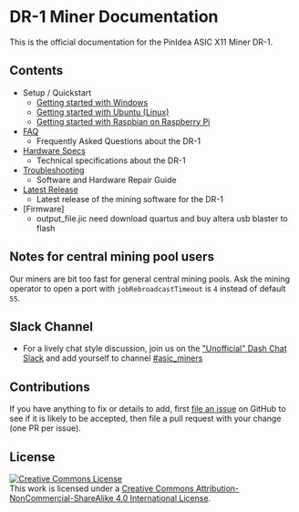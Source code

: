 # DR-1 Miner Documentation

This is the official documentation for the PinIdea ASIC X11 Miner DR-1.

## Contents

- Setup / Quickstart
    - [Getting started with Windows](setup-win.md)
    - [Getting started with Ubuntu (Linux)](setup-linux.md)
    - [Getting started with Raspbian on Raspberry Pi](setup-rpi.md)
- [FAQ](FAQ.md)
    - Frequently Asked Questions about the DR-1
- [Hardware Specs](specs.md)
    - Technical specifications about the DR-1
- [Troubleshooting](troubleshooting.md)
    - Software and Hardware Repair Guide
- [Latest Release](https://github.com/PinIdea/ASIC-X11-Miner/releases)
    - Latest release of the mining software for the DR-1
- [Firmware]
    - output_file.jic  need download quartus and buy altera usb blaster to flash

## Notes for central mining pool users

Our miners are bit too fast for general central mining pools. Ask the mining operator to open a port with ``jobRebroadcastTimeout`` is ``4`` instead of default ``55``.

## Slack Channel

- For a lively chat style discussion, join us on the ["Unofficial" Dash Chat Slack](https://digitalcash.signup.team/) and add yourself to channel [#asic_miners](https://digitalcash.slack.com/archives/asic_miners)

## Contributions

If you have anything to fix or details to add, first [file an issue](https://github.com/PinIdea/ASIC-X11-Miner/issues) on GitHub to see if it is likely to be accepted, then file a pull request with your change (one PR per issue).

## License

<a rel="license" href="http://creativecommons.org/licenses/by-nc-sa/4.0/"><img alt="Creative Commons License" style="border-width:0" src="https://i.creativecommons.org/l/by-nc-sa/4.0/88x31.png" /></a><br />This work is licensed under a <a rel="license" href="http://creativecommons.org/licenses/by-nc-sa/4.0/">Creative Commons Attribution-NonCommercial-ShareAlike 4.0 International License</a>.
